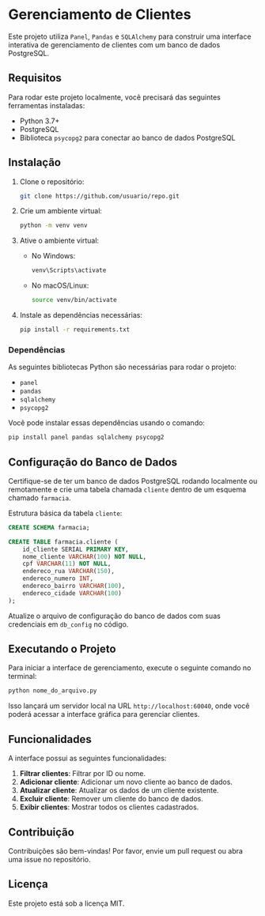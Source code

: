 # Gerenciamento de Clientes

Este projeto utiliza `Panel`, `Pandas` e `SQLAlchemy` para construir uma interface interativa de gerenciamento de clientes com um banco de dados PostgreSQL.

## Requisitos

Para rodar este projeto localmente, você precisará das seguintes ferramentas instaladas:

- Python 3.7+
- PostgreSQL
- Biblioteca `psycopg2` para conectar ao banco de dados PostgreSQL

## Instalação

1. Clone o repositório:
   ```bash
   git clone https://github.com/usuario/repo.git
   ```

2. Crie um ambiente virtual:
   ```bash
   python -m venv venv
   ```

3. Ative o ambiente virtual:
   - No Windows:
     ```bash
     venv\Scripts\activate
     ```
   - No macOS/Linux:
     ```bash
     source venv/bin/activate
     ```

4. Instale as dependências necessárias:
   ```bash
   pip install -r requirements.txt
   ```

### Dependências

As seguintes bibliotecas Python são necessárias para rodar o projeto:

- `panel`
- `pandas`
- `sqlalchemy`
- `psycopg2`

Você pode instalar essas dependências usando o comando:
```bash
pip install panel pandas sqlalchemy psycopg2
```

## Configuração do Banco de Dados

Certifique-se de ter um banco de dados PostgreSQL rodando localmente ou remotamente e crie uma tabela chamada `cliente` dentro de um esquema chamado `farmacia`.

Estrutura básica da tabela `cliente`:
```sql
CREATE SCHEMA farmacia;

CREATE TABLE farmacia.cliente (
    id_cliente SERIAL PRIMARY KEY,
    nome_cliente VARCHAR(100) NOT NULL,
    cpf VARCHAR(11) NOT NULL,
    endereco_rua VARCHAR(150),
    endereco_numero INT,
    endereco_bairro VARCHAR(100),
    endereco_cidade VARCHAR(100)
);
```

Atualize o arquivo de configuração do banco de dados com suas credenciais em `db_config` no código.

## Executando o Projeto

Para iniciar a interface de gerenciamento, execute o seguinte comando no terminal:
```bash
python nome_do_arquivo.py
```

Isso lançará um servidor local na URL `http://localhost:60040`, onde você poderá acessar a interface gráfica para gerenciar clientes.

## Funcionalidades

A interface possui as seguintes funcionalidades:

1. **Filtrar clientes**: Filtrar por ID ou nome.
2. **Adicionar cliente**: Adicionar um novo cliente ao banco de dados.
3. **Atualizar cliente**: Atualizar os dados de um cliente existente.
4. **Excluir cliente**: Remover um cliente do banco de dados.
5. **Exibir clientes**: Mostrar todos os clientes cadastrados.

## Contribuição

Contribuições são bem-vindas! Por favor, envie um pull request ou abra uma issue no repositório.

## Licença

Este projeto está sob a licença MIT.
```
